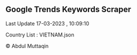 

## Google Trends Keywords Scraper 
 
Last Update 17-03-2023 , 10:09:10

Country List :
VIETNAM.json



© Abdul Muttaqin 
